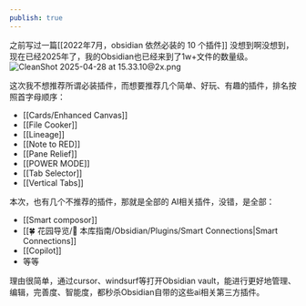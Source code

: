 ```yaml
---
publish: true
---
```

之前写过一篇[[2022年7月，obsidian 依然必装的 10 个插件]]
没想到啊没想到，现在已经2025年了，我的Obsidian也已经来到了1w+文件的数量级。
![CleanShot 2025-04-28 at 15.33.10@2x.png](https://pub-pic.oldwinter.top/2025/04/77d97aea73159c78f1d71c7f8f1b61dc.png)

这次我不想推荐所谓必装插件，而想要推荐几个简单、好玩、有趣的插件，排名按照首字母顺序：

- [[Cards/Enhanced Canvas]]
- [[File Cooker]]
- [[Lineage]]
- [[Note to RED]]
- [[Pane Relief]]
- [[POWER MODE]]
- [[Tab Selector]]
- [[Vertical Tabs]]
  
本次，也有几个不推荐的插件，那就是全部的 AI相关插件，没错，是全部：
- [[Smart composor]]
- [[🍀 花园导览/🧰 本库指南/Obsidian/Plugins/Smart Connections|Smart Connections]]
- [[Copilot]]
- 等等

理由很简单，通过cursor、windsurf等打开Obsidian vault，能进行更好地管理、编辑，完善度、智能度，都秒杀Obsidian自带的这些ai相关第三方插件。
